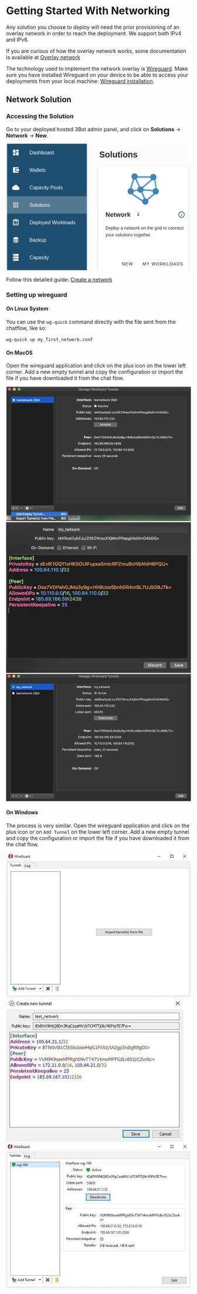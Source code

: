 # Getting Started With Networking

Any solution you choose to deploy will need the prior provisioning of an overlay network in order to reach the deployment.
We support both IPv4 and IPv6. 

If you are curious of how the overlay network works, some documentation is available at [Overlay network](capacity_network)

The technology used to implement the network overlay is [Wireguard](https://www.Wireguard.com/). Make sure you have installed Wireguard on your device to be able to access your deployments from your local machine: [Wireguard installation](https://www.wireguard.com/install/).


## Network Solution

### Accessing the Solution

Go to your deployed hosted 3Bot admin panel, and click on __Solutions__ -> __Network__ -> __New__.

![solutions menu](img/network_landing_page.png)

Follow this detailed guide: [Create a network](solution_network)

### Setting up wireguard

#### On Linux System

You can use the `wg-quick` command directly with the file sent from the chatflow, like so:

```
wg-quick up my_first_network.conf
```

#### On MacOS

Open the wireguard application and click on the plus icon on the lower left corner. Add a new empty tunnel and copy the configuration or import the file if you have downloaded it from the chat flow.

![img/wg_config_mac_add.png](img/wg_config_mac_add.png)
![img/wg_config_mac_config.png](img/wg_config_mac_config.png)
![img/wg_config_mac_enable.png](img/wg_config_mac_enable.png)

#### On Windows

The process is very similar. Open the wireguard application and click on the plus icon or on `Add Tunnel` on the lower left corner. Add a new empty tunnel and copy the configuration or import the file if you have downloaded it from the chat flow.

![img/wg_config_win_add.png](img/wg_config_win_add.png)
![img/wg_config_win_config.png](img/wg_config_win_config.png)
![img/wg_config_win_enable.png](img/wg_config_win_enable.png)
